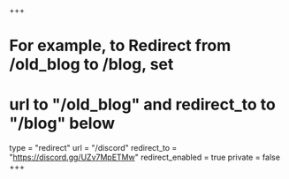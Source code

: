 +++
# For example, to Redirect from /old_blog to /blog, set 
# url to "/old_blog" and redirect_to to "/blog" below
type = "redirect"
url = "/discord"
redirect_to = "https://discord.gg/UZv7MpETMw"
redirect_enabled = true
private = false
+++